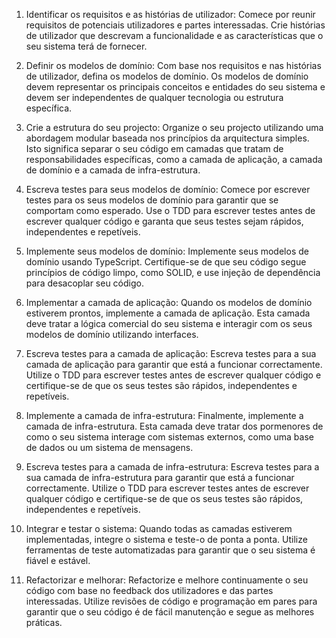 
1. Identificar os requisitos e as histórias de utilizador: Comece por reunir requisitos de potenciais utilizadores e partes interessadas. Crie histórias de utilizador que descrevam a funcionalidade e as características que o seu sistema terá de fornecer.

2. Definir os modelos de domínio: Com base nos requisitos e nas histórias de utilizador, defina os modelos de domínio. Os modelos de domínio devem representar os principais conceitos e entidades do seu sistema e devem ser independentes de qualquer tecnologia ou estrutura específica.

3. Crie a estrutura do seu projecto: Organize o seu projecto utilizando uma abordagem modular baseada nos princípios da arquitectura simples. Isto significa separar o seu código em camadas que tratam de responsabilidades específicas, como a camada de aplicação, a camada de domínio e a camada de infra-estrutura.

4. Escreva testes para seus modelos de domínio: Comece por escrever testes para os seus modelos de domínio para garantir que se comportam como esperado. Use o TDD para escrever testes antes de escrever qualquer código e garanta que seus testes sejam rápidos, independentes e repetíveis.

5. Implemente seus modelos de domínio: Implemente seus modelos de domínio usando TypeScript. Certifique-se de que seu código segue princípios de código limpo, como SOLID, e use injeção de dependência para desacoplar seu código.

6. Implementar a camada de aplicação: Quando os modelos de domínio estiverem prontos, implemente a camada de aplicação. Esta camada deve tratar a lógica comercial do seu sistema e interagir com os seus modelos de domínio utilizando interfaces.

7. Escreva testes para a camada de aplicação: Escreva testes para a sua camada de aplicação para garantir que está a funcionar correctamente. Utilize o TDD para escrever testes antes de escrever qualquer código e certifique-se de que os seus testes são rápidos, independentes e repetíveis.

8. Implemente a camada de infra-estrutura: Finalmente, implemente a camada de infra-estrutura. Esta camada deve tratar dos pormenores de como o seu sistema interage com sistemas externos, como uma base de dados ou um sistema de mensagens.

9. Escreva testes para a camada de infra-estrutura: Escreva testes para a sua camada de infra-estrutura para garantir que está a funcionar correctamente. Utilize o TDD para escrever testes antes de escrever qualquer código e certifique-se de que os seus testes são rápidos, independentes e repetíveis.

10. Integrar e testar o sistema: Quando todas as camadas estiverem implementadas, integre o sistema e teste-o de ponta a ponta. Utilize ferramentas de teste automatizadas para garantir que o seu sistema é fiável e estável.

11. Refactorizar e melhorar: Refactorize e melhore continuamente o seu código com base no feedback dos utilizadores e das partes interessadas. Utilize revisões de código e programação em pares para garantir que o seu código é de fácil manutenção e segue as melhores práticas.
